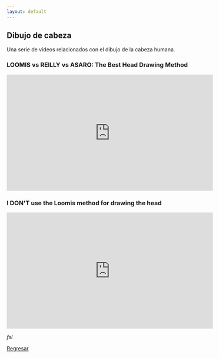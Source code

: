 ```yaml
---
layout: default
---
```


## Dibujo de cabeza

Una serie de videos relacionados con el dibujo de la cabeza humana.


### LOOMIS vs REILLY vs ASARO: The Best Head Drawing Method

<iframe width="560" height="315" src="https://www.youtube.com/embed/Zs6qlFoPUJs?si=dLM1wMY-4GucAzZo" title="YouTube video player" frameborder="0" allow="accelerometer; autoplay; clipboard-write; encrypted-media; gyroscope; picture-in-picture; web-share" allowfullscreen></iframe>

### I DON'T use the Loomis method for drawing the head

<iframe width="560" height="315" src="https://www.youtube.com/embed/DwC-4TEde_4?si=qn1Z5Xd3kP3O6Tbt" title="YouTube video player" frameborder="0" allow="accelerometer; autoplay; clipboard-write; encrypted-media; gyroscope; picture-in-picture; web-share" allowfullscreen></iframe>

_fsl_

[Regresar](./)
